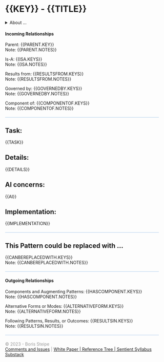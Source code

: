 <!-- template v. 2023-05-21T22:45-0400 -->
<!-- compatible with PSPEC v. 2023-05-21 -->
# {{KEY}} - {{TITLE}}

<details>
  <summary>About ...</summary>
  <p>
  <table style="width:100%; font-size:75%;">
  
  <tr><td>Short Title: </td><td>{{SHORT}}</td></tr>
  <tr><td>Definition: </td><td>{{DEF}}</td></tr>
  <tr><td>Contributors: </td><td>{{CONTRIB}}</td></tr>
  <tr><td>Schema version: </td><td>{{VERSION}}</td></tr>
  <tr><td>Last Update: </td><td>{{UPDATE}}</td></tr>
  <tr><td>Status: </td><td>{{STATUS}}</td></tr>
  <tr><td>Displayed in the tree: </td><td>{{STYLE}}</td></tr>
  <tr><td>Other information: </td><td>{{META}}</td></tr>
  </table>
  </p>
</details>

#### Incoming Relationships

Parent:
{{PARENT.KEY}}  
  Note: {{PARENT.NOTES}}
  
Is-A:
{{ISA.KEYS}}  
  Note:  {{ISA.NOTES}}
  
Results from:
{{RESULTSFROM.KEYS}}  
  Note: {{RESULTSFROM.NOTES}}
  
Governed by:
{{GOVERNEDBY.KEYS}}  
  Note: {{GOVERNEDBY.NOTES}}
  
Component of:
{{COMPONENTOF.KEYS}}  
  Note: {{COMPONENTOF.NOTES}}

<hr style="height: 2px; background:#cee0f2; margin: 20px 0;"/>

## Task:
{{TASK}}

## Details:
{{DETAILS}}

## AI concerns:
{{AI}}

## Implementation:
{{IMPLEMENTATION}}

<hr style="height: 2px; background:#cee0f2; margin: 20px 0;"/>

## This Pattern could be replaced with ...
{{CANBEREPLACEDWITH.KEYS}}  
  Note: {{CANBEREPLACEDWITH.NOTES}}

<!-- 
{{FIGURE.URL}}
{{FIGURE.CAPTION}}
-->

<hr style="height: 2px; background:#cee0f2; margin: 20px 0;"/>

#### Outgoing Relationships

Components and Augmenting Patterns:
{{HASCOMPONENT.KEYS}}  
  Note: {{HASCOMPONENT.NOTES}}

Alternative Forms or Modes:
{{ALTERNATIVEFORM.KEYS}}  
  Note: {{ALTERNATIVEFORM.NOTES}}
  
Following Patterns, Results, or Outcomes:
{{RESULTSIN.KEYS}}  
  Note: {{RESULTSIN.NOTES}}
  

<hr style="height: 2px; background:#cee0f2; margin: 20px 0;"/>


<div style="width:100%; font-size=75%; color:#999999;">
© 2023 - Boris Steipe<br/>
<a href="https://github.com/stSyl/PLAAI">Comments and Issues</a> | <a href="https://tinyurl.com/PLAAI-wp">White Paper | <a href="https://stsyl.github.io/PLAAI/PLAAI-reference.html">Reference Tree | <a href="https://sentientsyllabus.substack.com">Sentient Syllabus Substack</a>
</div>

<!-- END-->
